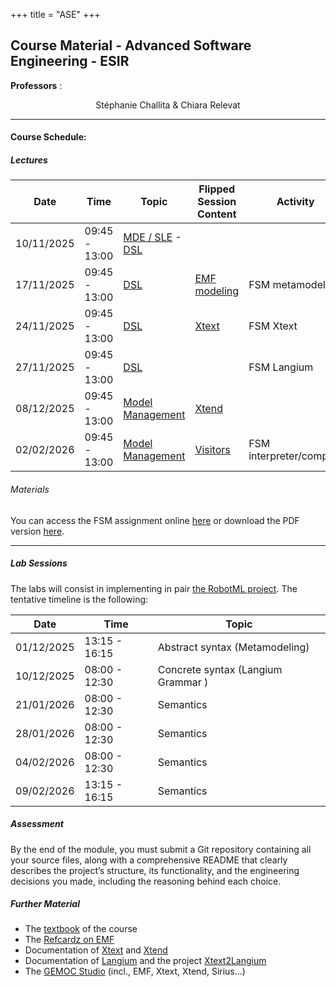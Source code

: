 +++
title = "ASE"
+++

## Course Material - Advanced Software Engineering - ESIR

**Professors** :  
<p style="text-align: center;">
    Stéphanie Challita &amp Chiara Relevat
</p>

---

#### Course Schedule:

##### Lectures
| Date | Time | Topic | Flipped Session Content | Activity |
| -------- | -------- | -------- | -------- | -------- |  
| 10/11/2025 | 09:45 - 13:00 | [MDE / SLE](/ase/1-intro.pdf) - [DSL](/ase/2-dsl.pdf) |  |  |
| 17/11/2025 | 09:45 - 13:00 | [DSL](/ase/2-dsl.pdf) | [EMF modeling](/ase/flipped_sessions/1-EMF.pdf) | FSM metamodeling |
| 24/11/2025 | 09:45 - 13:00 | [DSL](/ase/2-dsl.pdf) | [Xtext](/ase/flipped_sessions/2-Xtext.pdf) | FSM Xtext |
| 27/11/2025 | 09:45 - 13:00 | [DSL](/ase/2-dsl.pdf) | | FSM Langium |
| 08/12/2025 | 09:45 - 13:00 | [Model Management](/ase/3-ModelManagement.pdf) | [Xtend](/ase/flipped_sessions/3-Xtend.pdf) | |
| 02/02/2026 | 09:45 - 13:00 | [Model Management](/ase/3-ModelManagement.pdf) | [Visitors](/ase/flipped_sessions/4-visitors.pdf) | FSM interpreter/compiler |

###### Materials

You can access the FSM assignment online [here](../ase_fsm) or download the PDF version [here](/ase/FSM.pdf).

---

##### Lab Sessions

The labs will consist in implementing in pair [the RobotML project](https://github.com/stephaniechallita/dsl). The tentative timeline is the following:

| Date | Time | Topic |  
| -------- | -------- | -------- |  
| 01/12/2025 | 13:15 - 16:15 | Abstract syntax (Metamodeling) |  
| 10/12/2025 | 08:00 - 12:30 | Concrete syntax (Langium Grammar ) |  
| 21/01/2026 | 08:00 - 12:30 | Semantics |  
| 28/01/2026 | 08:00 - 12:30 | Semantics |  
| 04/02/2026 | 08:00 - 12:30 | Semantics |  
| 09/02/2026 | 13:15 - 16:15 | Semantics |

##### Assessment

By the end of the module, you must submit a Git repository containing all your source files, along with a comprehensive README that clearly describes the project’s structure, its functionality, and the engineering decisions you made, including the reasoning behind each choice.

##### Further Material
- The [textbook](http://mdebook.irisa.fr/) of the course  
- The [Refcardz on EMF](https://dzone.com/refcardz/essential-emf)  
- Documentation of [Xtext](https://eclipse.dev/Xtext/documentation/) and [Xtend](https://eclipse.dev/Xtext/xtend/documentation/index.html)  
- Documentation of [Langium](https://langium.org/docs/learn/workflow/) and the project [Xtext2Langium](https://github.com/TypeFox/xtext2langium)  
- The [GEMOC Studio](https://gemoc.org/studio.html) (incl., EMF, Xtext, Xtend, Sirius…)
